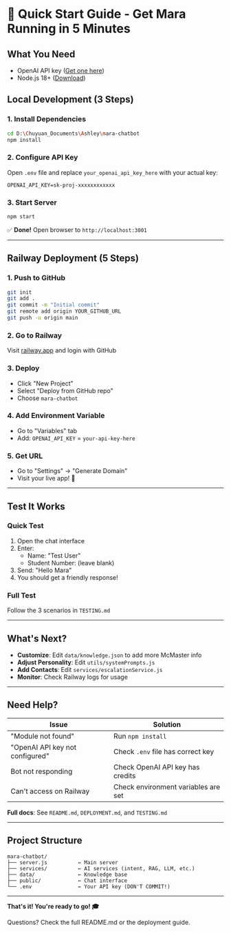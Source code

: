 # 🚀 Quick Start Guide - Get Mara Running in 5 Minutes

## What You Need
- OpenAI API key ([Get one here](https://platform.openai.com/api-keys))
- Node.js 18+ ([Download](https://nodejs.org))

## Local Development (3 Steps)

### 1. Install Dependencies
```bash
cd D:\Chuyuan_Documents\Ashley\mara-chatbot
npm install
```

### 2. Configure API Key
Open `.env` file and replace `your_openai_api_key_here` with your actual key:
```env
OPENAI_API_KEY=sk-proj-xxxxxxxxxxxx
```

### 3. Start Server
```bash
npm start
```

✅ **Done!** Open browser to `http://localhost:3001`

---

## Railway Deployment (5 Steps)

### 1. Push to GitHub
```bash
git init
git add .
git commit -m "Initial commit"
git remote add origin YOUR_GITHUB_URL
git push -u origin main
```

### 2. Go to Railway
Visit [railway.app](https://railway.app) and login with GitHub

### 3. Deploy
- Click "New Project"
- Select "Deploy from GitHub repo"
- Choose `mara-chatbot`

### 4. Add Environment Variable
- Go to "Variables" tab
- Add: `OPENAI_API_KEY` = `your-api-key-here`

### 5. Get URL
- Go to "Settings" → "Generate Domain"
- Visit your live app! 🎉

---

## Test It Works

### Quick Test
1. Open the chat interface
2. Enter:
   - Name: "Test User"
   - Student Number: (leave blank)
3. Send: "Hello Mara"
4. You should get a friendly response!

### Full Test
Follow the 3 scenarios in `TESTING.md`

---

## What's Next?

- **Customize**: Edit `data/knowledge.json` to add more McMaster info
- **Adjust Personality**: Edit `utils/systemPrompts.js`
- **Add Contacts**: Edit `services/escalationService.js`
- **Monitor**: Check Railway logs for usage

---

## Need Help?

| Issue | Solution |
|-------|----------|
| "Module not found" | Run `npm install` |
| "OpenAI API key not configured" | Check `.env` file has correct key |
| Bot not responding | Check OpenAI API key has credits |
| Can't access on Railway | Check environment variables are set |

**Full docs**: See `README.md`, `DEPLOYMENT.md`, and `TESTING.md`

---

## Project Structure

```
mara-chatbot/
├── server.js          ← Main server
├── services/          ← AI services (intent, RAG, LLM, etc.)
├── data/              ← Knowledge base
├── public/            ← Chat interface
└── .env               ← Your API key (DON'T COMMIT!)
```

---

**That's it! You're ready to go! 🎓**

Questions? Check the full README.md or the deployment guide.
